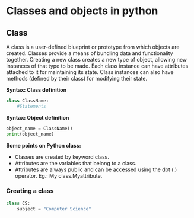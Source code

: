 # Classes and objects in python

## Class

A class is a user-defined blueprint or prototype from which objects are created. Classes provide a means of bundling data and functionality together. Creating a new class creates a new type of object, allowing new instances of that type to be made. Each class instance can have attributes attached to it for maintaining its state. Class instances can also have methods (defined by their class) for modifying their state.

**Syntax: Class definition**

```python
class ClassName:
    #Statements
```

**Syntax: Object definition**

```python
object_name = ClassName()
print(object_name)
```

**Some points on Python class:**

- Classes are created by keyword class.
- Attributes are the variables that belong to a class.
- Attributes are always public and can be accessed using the dot (.) operator. Eg.: My class.Myattribute.

### Creating a class

```python
class CS:
    subject = "Computer Science"
```